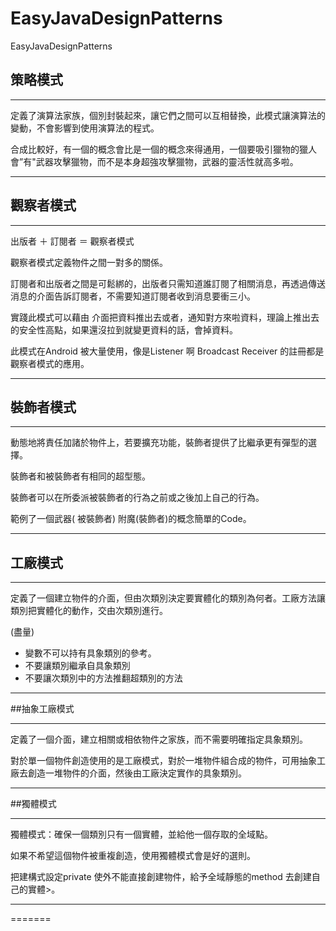 # EasyJavaDesignPatterns
EasyJavaDesignPatterns

## 策略模式

____
定義了演算法家族，個別封裝起來，讓它們之間可以互相替換，此模式讓演算法的變動，不會影響到使用演算法的程式。

合成比較好，有一個的概念會比是一個的概念來得通用，一個要吸引獵物的獵人會”有"武器攻擊獵物，而不是本身超強攻擊獵物，武器的靈活性就高多啦。

____
## 觀察者模式
____

出版者 ＋ 訂閱者  ＝ 觀察者模式

觀察者模式定義物件之間一對多的關係。

訂閱者和出版者之間是可鬆綁的，出版者只需知道誰訂閱了相關消息，再透過傳送消息的介面告訴訂閱者，不需要知道訂閱者收到消息要衝三小。

實踐此模式可以藉由 介面把資料推出去或者，通知對方來啦資料，理論上推出去的安全性高點，如果還沒拉到就變更資料的話，會掉資料。

此模式在Android 被大量使用，像是Listener 啊 Broadcast Receiver 的註冊都是  觀察者模式的應用。
____
## 裝飾者模式
____
動態地將責任加諸於物件上，若要擴充功能，裝飾者提供了比繼承更有彈型的選擇。

裝飾者和被裝飾者有相同的超型態。

裝飾者可以在所委派被裝飾者的行為之前或之後加上自己的行為。

範例了一個武器( 被裝飾者) 附魔(裝飾者)的概念簡單的Code。
____
## 工廠模式
____
定義了一個建立物件的介面，但由次類別決定要實體化的類別為何者。工廠方法讓類別把實體化的動作，交由次類別進行。

(盡量)

* 變數不可以持有具象類別的參考。
* 不要讓類別繼承自具象類別
* 不要讓次類別中的方法推翻超類別的方法
_____

##抽象工廠模式
____
定義了一個介面，建立相關或相依物件之家族，而不需要明確指定具象類別。

對於單一個物件創造使用的是工廠模式，對於一堆物件組合成的物件，可用抽象工廠去創造一堆物件的介面，然後由工廠決定實作的具象類別。
____
##獨體模式
____
獨體模式：確保一個類別只有一個實體，並給他一個存取的全域點。

如果不希望這個物件被重複創造，使用獨體模式會是好的選則。

把建構式設定private 使外不能直接創建物件，給予全域靜態的method 去創建自己的實體>。
____
=======
